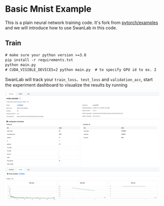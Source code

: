 # Basic Mnist Example

This is a plain neural network training code. It's fork from [pytorch/examples](https://github.com/pytorch/examples/tree/main/mnist) and we will introduce how to use SwanLab in this code.



## Train

```shell
# make sure your python version >=3.8
pip install -r requirements.txt
python main.py
# CUDA_VISIBLE_DEVICES=2 python main.py  # to specify GPU id to ex. 2
```

SwanLab will track your `train_loss`、`test_loss` and `validation_acc`, start the experiment dashboard to visualize the results by running

<img alt="plain_net_overview" src="readme_files/plain_net_overview.png" width=800>

<img alt="plain_net_charts" src="readme_files/plain_net_charts.png" width=800>
